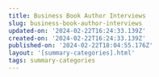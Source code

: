 ```yaml
---
title: Business Book Author Interviews
slug: business-book-author-interviews
updated-on: '2024-02-22T16:24:33.139Z'
created-on: '2024-02-22T16:24:33.139Z'
published-on: '2024-02-22T18:04:55.176Z'
layout: '[summary-categories].html'
tags: summary-categories
---
```



